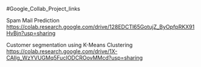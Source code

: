 #Google_Collab_Project_links

Spam Mail Prediction
https://colab.research.google.com/drive/128EDCTl65GotujZ_ByOpfpRKX91HvBjn?usp=sharing

Customer segmentation using K-Means Clustering
https://colab.research.google.com/drive/1X-CAIlg_WzYVUGMq5FucIODCROovMMcd?usp=sharing
